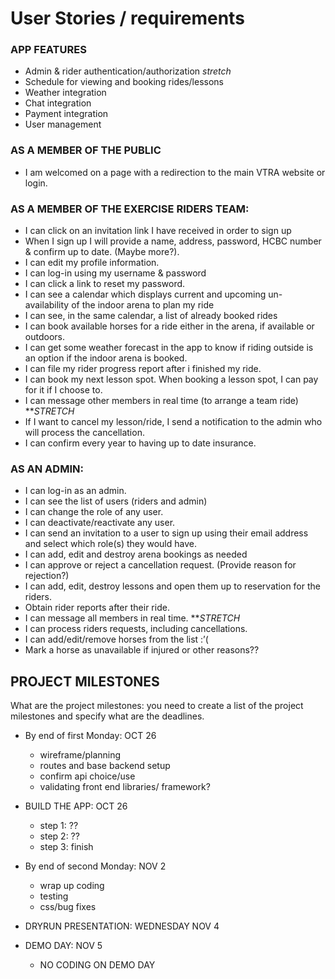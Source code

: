 # User Stories / requirements

### APP FEATURES

- Admin & rider authentication/authorization _stretch_
- Schedule for viewing and booking rides/lessons
- Weather integration
- Chat integration
- Payment integration
- User management

### AS A MEMBER OF THE PUBLIC

- I am welcomed on a page with a redirection to the main VTRA website or login.

### AS A MEMBER OF THE EXERCISE RIDERS TEAM:

- I can click on an invitation link I have received in order to sign up
- When I sign up I will provide a name, address, password, HCBC number & confirm up to date. (Maybe more?).
- I can edit my profile information.
- I can log-in using my username & password
- I can click a link to reset my password.
- I can see a calendar which displays current and upcoming un-availability of the indoor arena to plan my ride
- I can see, in the same calendar, a list of already booked rides
- I can book available horses for a ride either in the arena, if available or outdoors.
- I can get some weather forecast in the app to know if riding outside is an option if the indoor arena is booked.
- I can file my rider progress report after i finished my ride.
- I can book my next lesson spot.
  When booking a lesson spot, I can pay for it if I choose to.
- I can message other members in real time (to arrange a team ride) \*\*_STRETCH_
- If I want to cancel my lesson/ride, I send a notification to the admin who will process the cancellation.
- I can confirm every year to having up to date insurance.

### AS AN ADMIN:

- I can log-in as an admin.
- I can see the list of users (riders and admin)
- I can change the role of any user.
- I can deactivate/reactivate any user.
- I can send an invitation to a user to sign up using their email address and select which role(s) they would have.
- I can add, edit and destroy arena bookings as needed
- I can approve or reject a cancellation request. (Provide reason for rejection?)
- I can add, edit, destroy lessons and open them up to reservation for the riders.
- Obtain rider reports after their ride.
- I can message all members in real time. \*\*_STRETCH_
- I can process riders requests, including cancellations.
- I can add/edit/remove horses from the list :’(
- Mark a horse as unavailable if injured or other reasons??

## PROJECT MILESTONES

What are the project milestones: you need to create a list of the project milestones and specify what are the deadlines.

- By end of first Monday: OCT 26

  - wireframe/planning
  - routes and base backend setup
  - confirm api choice/use
  - validating front end libraries/ framework?

- BUILD THE APP: OCT 26

  - step 1: ??
  - step 2: ??
  - step 3: finish

- By end of second Monday: NOV 2

  - wrap up coding
  - testing
  - css/bug fixes

- DRYRUN PRESENTATION: WEDNESDAY NOV 4

- DEMO DAY: NOV 5
  - NO CODING ON DEMO DAY
